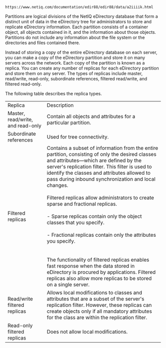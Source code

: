 	https://www.netiq.com/documentation/edir88/edir88/data/a2iiiik.html
Partitions are logical divisions of the NetIQ eDirectory database that form a distinct unit of data in the eDirectory tree for administrators to store and replicate eDirectory information. Each partition consists of a container object, all objects contained in it, and the information about those objects. Partitions do not include any information about the file system or the directories and files contained there.

Instead of storing a copy of the entire eDirectory database on each server, you can make a copy of the eDirectory partition and store it on many servers across the network. Each copy of the partition is known as a replica. You can create any number of replicas for each eDirectory partition and store them on any server. The types of replicas include master, read/write, read-only, subordinate references, filtered read/write, and filtered read-only.

The following table describes the replica types.

|                                   |                                                                                                                                                                                                                                                                                                                                                                                                                                                                                                                                                                                                                                                                                                                                                                           |
| --------------------------------- | ------------------------------------------------------------------------------------------------------------------------------------------------------------------------------------------------------------------------------------------------------------------------------------------------------------------------------------------------------------------------------------------------------------------------------------------------------------------------------------------------------------------------------------------------------------------------------------------------------------------------------------------------------------------------------------------------------------------------------------------------------------------------- |
| Replica                           | Description                                                                                                                                                                                                                                                                                                                                                                                                                                                                                                                                                                                                                                                                                                                                                               |
| Master, read/write, and read-only | Contain all objects and attributes for a particular partition.                                                                                                                                                                                                                                                                                                                                                                                                                                                                                                                                                                                                                                                                                                            |
| Subordinate references            | Used for tree connectivity.                                                                                                                                                                                                                                                                                                                                                                                                                                                                                                                                                                                                                                                                                                                                               |
| Filtered replicas                 | Contains a subset of information from the entire partition, consisting of only the desired classes and attributes—which are defined by the server's replication filter. This filter is used to identify the classes and attributes allowed to pass during inbound synchronization and local changes.<br><br>Filtered replicas allow administrators to create sparse and fractional replicas.<br><br>- Sparse replicas contain only the object classes that you specify.<br>    <br>- Fractional replicas contain only the attributes you specify.<br>    <br><br>The functionality of filtered replicas enables fast response when the data stored in eDirectory is procured by applications. Filtered replicas also allow more replicas to be stored on a single server. |
| Read/write filtered replicas      | Allows local modifications to classes and attributes that are a subset of the server's replication filter. However, these replicas can create objects only if all mandatory attributes for the class are within the replication filter.                                                                                                                                                                                                                                                                                                                                                                                                                                                                                                                                   |
| Read-only filtered replicas       | Does not allow local modifications.                                                                                                                                                                                                                                                                                                                                                                                                                                                                                                                                                                                                                                                                                                                                       |
